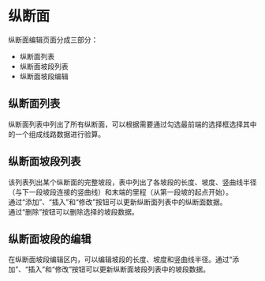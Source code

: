 # 纵断面

纵断面编辑页面分成三部分：

* 纵断面列表
* 纵断面坡段列表
* 纵断面坡段编辑

## 纵断面列表

纵断面列表中列出了所有纵断面，可以根据需要通过勾选最前端的选择框选择其中的一个组成线路数据进行验算。

## 纵断面坡段列表

该列表列出某个纵断面的完整坡段，表中列出了各坡段的长度、坡度、竖曲线半径（与下一段坡段连接的竖曲线）和末端的里程（从第一段坡的起点开始）。  
通过“添加”、“插入”和“修改”按钮可以更新纵断面列表中的纵断面数据。  
通过“删除”按钮可以删除选择的坡段数据。

## 纵断面坡段的编辑

在纵断面坡段编辑区内，可以编辑坡段的长度、坡度和竖曲线半径。通过“添加”、“插入”和“修改”按钮可以更新纵断面坡段列表中的坡段数据。  
